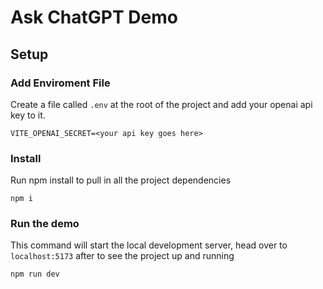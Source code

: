 # Ask ChatGPT Demo

## Setup

### Add Enviroment File

Create a file called `.env` at the root of the project and add your openai api key to it.

```
VITE_OPENAI_SECRET=<your api key goes here>
```

### Install

Run npm install to pull in all the project dependencies 

```
npm i
```

### Run the demo

This command will start the local development server, head over to `localhost:5173` after to see the project up and running

```
npm run dev
```